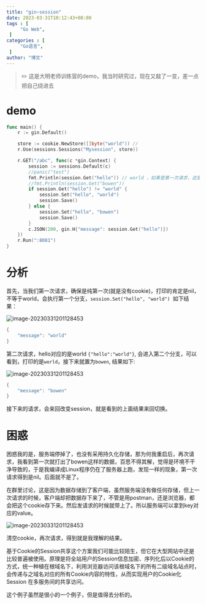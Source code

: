 ```yaml
---
title: "gin~session"
date: 2023-03-31T10:12:43+08:00
tags : [                                    
     "Go Web",
 ]
categories : [                              
     "Go语言",
 ]
author: "博文"  
---
```


> ✏️ 这是大明老师训练营的demo，我当时研究过，现在又敲了一变，差一点把自己绕进去

# demo

```Go
func main() {
	r := gin.Default()

	store := cookie.NewStore([]byte("world")) //
	r.Use(sessions.Sessions("Mysession", store))

	r.GET("/abc", func(c *gin.Context) {
		session := sessions.Default(c)
		//panic("test")
		fmt.Println(session.Get("hello")) // world ，如果是第一次请求，这里打的是nil
		//fmt.Println(session.Get("bowen"))
		if session.Get("hello") != "world" {
			session.Set("hello", "world")
			session.Save()
		} else {
			session.Set("hello", "bowen")
			session.Save()
		}
		c.JSON(200, gin.H{"message": session.Get("hello")})
	})
	r.Run(":8081")
}
```

# 分析

首先，当我们第一次请求，确保是纯第一次(就是没有cookie)，打印的肯定是nil，不等于world，会执行第一个分支，`session.Set("hello", "world")`  如下结果：

![image-20230331201128453](/gin路由/20230331201128453.png)

```go
{
    "message": "world"
}
```

第二次请求，hello对应的是world `{"hello":"world"}`, 会进入第二个分支，可以看到，打印的是`world`，接下来就置为`bowen`, 结果如下:

![image-20230331201128453](/gin路由/20230331201948.png)

```go
{
    "message": "bowen"
}
```

接下来的请求，会来回改变session，就是看到的上面结果来回切换。

# 困惑

困惑我的是，服务端停掉了，也没有采用持久化存储，那为何我重启后，再次请求，我看到第一次就打出了bowen这样的数据，百思不得其解，觉得是环境不干净导致的，于是我编译成Linux程序仍在了服务器上跑，发现一样的现象，第一次请求得到是nil。后面就不是了。

在群里讨论，这是因为数据存储到了客户端，虽然服务端没有做任何存储，但上一次请求的时候，客户端却把数据存下来了，不管是用postman，还是浏览器，都会把这个cookie存下来。然后发请求的时候就带上了。所以服务端可以拿到key对应的value。

![image-20230331201128453](/gin路由/20230331202721.png)

清空cookie，再次请求，得到就是我理解的结果。

基于Cookie的Session共享这个方案我们可能比较陌生，但它在大型网站中还是比较普遍被使用。原理是将全站用户的Session信息加密、序列化后以Cookie的方式，统一种植在根域名下，利用浏览器访问该根域名下的所有二级域名站点时，会传递与之域名对应的所有Cookie内容的特性，从而实现用户的Cookie化Session 在多服务间的共享访问。

这个例子虽然是很小的一个例子，但是值得去分析的。